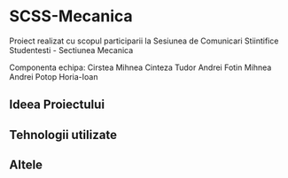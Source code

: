 # SCSS-Mecanica
Proiect realizat cu scopul participarii la Sesiunea de Comunicari Stiintifice Studentesti - Sectiunea Mecanica

Componenta echipa: 
Cirstea Mihnea
Cinteza Tudor Andrei
Fotin Mihnea Andrei
Potop Horia-Ioan

## Ideea Proiectului

## Tehnologii utilizate

## Altele

